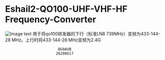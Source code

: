 ﻿# Eshail2-QO100-UHF-VHF-HF Frequency-Converter
 ![Image text](https://github.com/zhaofengzf163/QO100-U-V-HF-UP-DOW-Frequency-Converter/blob/master/photo/QO100%20UVHF.jpg)
   用于将qo100转发器的下行（标准LNB 739MHz）变频为433-144-28 MHz。上行时将433-144-28 MHz变频为2.4G





                            BG0AUB
                           20200617

